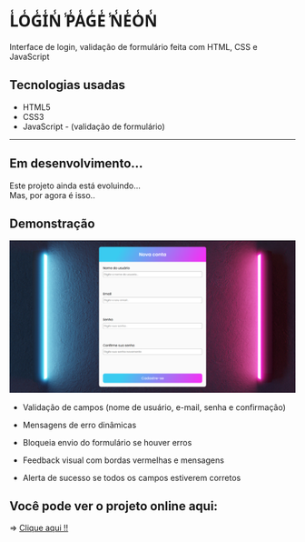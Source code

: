 #  L̾O̾G̾I̾N̾ ̾P̾A̾G̾E̾ ̾N̾E̾O̾N̾

Interface de login, validação de formulário feita com HTML, CSS e JavaScript

## Tecnologias usadas

- HTML5
- CSS3
- JavaScript - (validação de formulário)

---

## Em desenvolvimento...

Este projeto ainda está evoluindo...  
Mas, por agora é isso..



## Demonstração
![net ta ruim](/imagens/demo.png)



- Validação de campos (nome de usuário, e-mail, senha e confirmação)

- Mensagens de erro dinâmicas

- Bloqueia envio do formulário se houver erros

- Feedback visual com bordas vermelhas e mensagens

- Alerta de sucesso se todos os campos estiverem corretos

## Você pode ver o projeto online aqui:  

=> [Clique aqui !!](https://eduardotashiro.github.io/LOGIN-NEON/)


